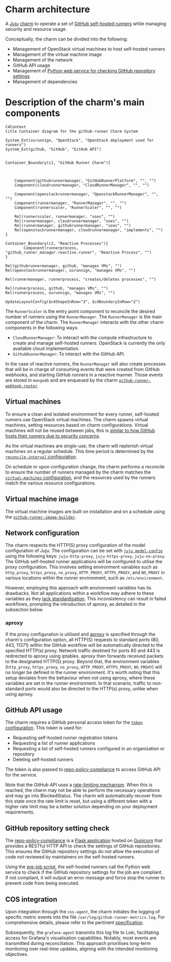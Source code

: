 # Charm architecture

A [Juju](https://juju.is/) [charm](https://juju.is/docs/olm/charmed-operators) to operate a set of [GitHub self-hosted runners](https://docs.github.com/en/actions/hosting-your-own-runners/managing-self-hosted-runners/about-self-hosted-runners) while managing security and resource usage.

Conceptually, the charm can be divided into the following:

- Management of OpenStack virtual machines to host self-hosted runners
- Management of the virtual machine image
- Management of the network
- GitHub API usage
- Management of [Python web service for checking GitHub repository settings](https://github.com/canonical/repo-policy-compliance)
- Management of dependencies

# Description of the charm's main components

```mermaid
C4Context
title Container diagram for the github-runner Charm System

System_Ext(osrunnign, "OpenStack", "OpenStack deployment used for runners")
System_Ext(github, "GitHub", "GitHub API")


Container_Boundary(c1, "GitHub Runner Charm"){



    Component(githubrunnermanager, "GitHubRunnerPlatform", "", "")
    Component(cloudrunnermanager, "CloudRunnerManager", "", "")

    Component(openstackrunnermanager, "OpenstackRunnerManager", "", "")
    Component(runnermanager, "RunnerManager", "", "")
    Component(runnerscaler, "RunnerScaler", "", "")

    Rel(runnerscaler, runnermanager, "uses", "")
    Rel(runnermanager, cloudrunnermanager, "uses", "")
    Rel(runnermanager, githubrunnermanager, "uses", "")
    Rel(openstackrunnermanager, cloudrunnermanager, "implements", "")
}

Container_Boundary(c2, "Reactive Processes"){
        Component(runnerprocess, "github_runner_manager.reactive.runner", "Reactive Process", "")
}

Rel(githubrunnermanager, github, "manages VMs", "")
Rel(openstackrunnermanager, osrunnign, "manages VMs", "")

Rel(runnermanager, runnerprocess, "creates/deletes processes", "")

Rel(runnerprocess, github, "manages VMs", "")
Rel(runnerprocess, osrunnign, "manages VMs", "")

UpdateLayoutConfig($c4ShapeInRow="3", $c4BoundaryInRow="2")
```

The `RunnerScaler` is the entry point component to reconcile the desired number of runners using the `RunnerManager`.
The `RunnerManager` is the main component of the charm. The `RunnerManager` interacts with the other charm components in the following ways:
* `CloudRunnerManager`: To interact with the compute infrastructure to create and manage
  self-hosted runners. OpenStack is currently the only available cloud implementation. 
* `GithubRunnerManager`: To interact with the GitHub API.

In the case of reactive runners, the `RunnerManager` will also create processes that
will be in charge of consuming events that were created from GitHub webhooks, and starting GitHub runners in a
reactive manner. Those events are stored in `mongodb` and are enqueued by
the charm [`github-runner-webhook-router`](https://github.com/canonical/github-runner-webhook-router).

## Virtual machines

To ensure a clean and isolated environment for every runner, self-hosted runners use OpenStack virtual machines. The charm spawns virtual machines, setting resources based on charm configurations. Virtual machines will not be reused between jobs, this is [similar to how GitHub hosts their runners due to security concerns](https://docs.github.com/en/actions/hosting-your-own-runners/managing-self-hosted-runners/about-self-hosted-runners#self-hosted-runner-security).

As the virtual machines are single-use, the charm will replenish virtual machines on a regular schedule. This time period is determined by the [`reconcile-interval` configuration](https://charmhub.io/github-runner/configure#reconcile-interval).

On schedule or upon configuration change, the charm performs a reconcile to ensure the number of runners managed by the charm matches the [`virtual-machines` configuration](https://charmhub.io/github-runner/configure#virtual-machines), and the resources used by the runners match the various resource configurations.

## Virtual machine image

The virtual machine images are built on installation and on a schedule using the [`github-runner-image-builder`](https://github.com/canonical/github-runner-image-builder).

## Network configuration

The charm respects the HTTP(S) proxy configuration of the model configuration of Juju. The configuration can be set with [`juju model-config`](https://juju.is/docs/juju/juju-model-config) using the following keys: `juju-http-proxy`, `juju-https-proxy`, `juju-no-proxy`. 
The GitHub self-hosted runner applications will be configured to utilise the proxy configuration. 
This involves setting environment variables such as `http_proxy`, `https_proxy`, `no_proxy`, `HTTP_PROXY`, `HTTPS_PROXY`, and `NO_PROXY`
in various locations within the runner environment, such as `/etc/environment`.

However, employing this approach with environment variables has its drawbacks. 
Not all applications within a workflow may adhere to these variables as they 
[lack standardisation](https://about.gitlab.com/blog/2021/01/27/we-need-to-talk-no-proxy/). 
This inconsistency can result in failed workflows, prompting the introduction of aproxy, as detailed in the subsection below.

<!-- vale Canonical.007-Headings-sentence-case = NO -->
### aproxy
<!-- vale Canonical.007-Headings-sentence-case = YES -->
If the proxy configuration is utilised and [aproxy](https://github.com/canonical/aproxy) is specified through the charm's configuration option,
all HTTP(S) requests to standard ports (80, 443, 11371) within the GitHub workflow will be automatically directed 
to the specified HTTP(s) proxy. Network traffic destined for ports 80 and 443 is redirected to aproxy using iptables.
aproxy then forwards received packets to the designated HTTP(S) proxy. 
Beyond that, the environment variables (`http_proxy`, `https_proxy`, `no_proxy`, `HTTP_PROXY`, `HTTPS_PROXY`, `NO_PROXY`)
will no longer be defined  in the runner environment. 
It's worth noting that this setup deviates from the behaviour when not using aproxy, 
where these variables are set in the runner environment. In that scenario, traffic to non-standard ports 
would also be directed to the HTTP(s) proxy, unlike when using aproxy.

<!-- vale Canonical.007-Headings-sentence-case = NO -->
## GitHub API usage
<!-- vale Canonical.007-Headings-sentence-case = YES -->

The charm requires a GitHub personal access token for the [`token` configuration](https://charmhub.io/github-runner/configure#token). This token is used for:

- Requesting self-hosted runner registration tokens
- Requesting a list of runner applications
- Requesting a list of self-hosted runners configured in an organization or repository
- Deleting self-hosted runners

The token is also passed to [repo-policy-compliance](https://github.com/canonical/repo-policy-compliance) to access GitHub API for the service.

Note that the GitHub API uses a [rate-limiting mechanism](https://docs.github.com/en/rest/using-the-rest-api/rate-limits-for-the-rest-api?apiVersion=2022-11-28). When this is reached, the charm may not be able to perform the necessary operations and may go into
BlockedStatus. The charm will automatically recover from this state once the rate limit is reset, but using a different token with a higher rate limit may be a better solution depending on your deployment requirements.

<!-- vale Canonical.007-Headings-sentence-case = NO -->
## GitHub repository setting check
<!-- vale Canonical.007-Headings-sentence-case = YES -->

The [repo-policy-compliance](https://github.com/canonical/repo-policy-compliance) is a [Flask application](https://flask.palletsprojects.com/) hosted on [Gunicorn](https://gunicorn.org/) that provides a RESTful HTTP API to check the settings of GitHub repositories. This ensures the GitHub repository settings do not allow the execution of code not reviewed by maintainers on the self-hosted runners.

Using the [pre-job script](https://docs.github.com/en/actions/hosting-your-own-runners/managing-self-hosted-runners/running-scripts-before-or-after-a-job#about-pre--and-post-job-scripts), the self-hosted runners call the Python web service to check if the GitHub repository settings for the job are compliant. If not compliant, it will output an error message and force stop the runner to prevent code from being executed.

## COS integration
Upon integration through the `cos-agent`, the charm initiates the logging of specific metric events
into the file `/var/log/github-runner-metrics.log`. For comprehensive details, please refer to the
pertinent [specification](https://discourse.charmhub.io/t/specification-isd075-github-runner-cos-integration/12084).

Subsequently, the `grafana-agent` transmits this log file to Loki, facilitating access for Grafana's visualisation capabilities.
Notably, most events are transmitted during reconciliation. This approach prioritises long-term monitoring over real-time updates, aligning with the intended monitoring objectives.